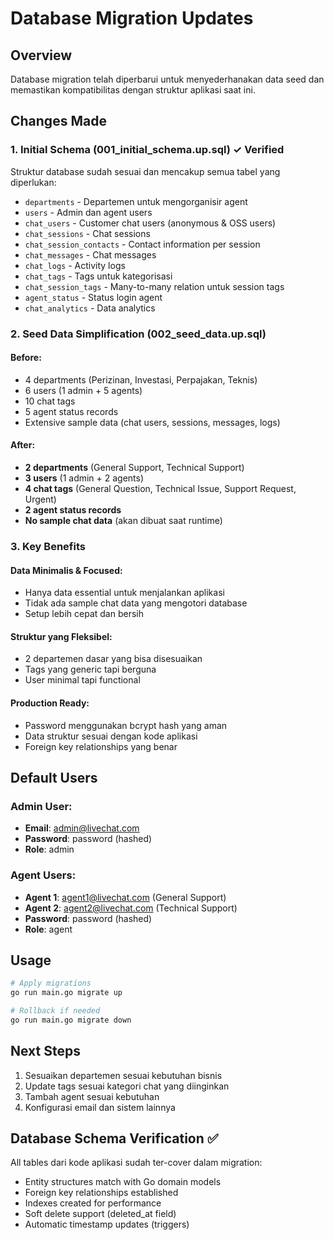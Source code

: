 # Database Migration Updates

## Overview
Database migration telah diperbarui untuk menyederhanakan data seed dan memastikan kompatibilitas dengan struktur aplikasi saat ini.

## Changes Made

### 1. Initial Schema (001_initial_schema.up.sql) ✓ Verified
Struktur database sudah sesuai dan mencakup semua tabel yang diperlukan:
- `departments` - Departemen untuk mengorganisir agent
- `users` - Admin dan agent users
- `chat_users` - Customer chat users (anonymous & OSS users)
- `chat_sessions` - Chat sessions
- `chat_session_contacts` - Contact information per session
- `chat_messages` - Chat messages
- `chat_logs` - Activity logs
- `chat_tags` - Tags untuk kategorisasi
- `chat_session_tags` - Many-to-many relation untuk session tags
- `agent_status` - Status login agent
- `chat_analytics` - Data analytics

### 2. Seed Data Simplification (002_seed_data.up.sql)

#### Before:
- 4 departments (Perizinan, Investasi, Perpajakan, Teknis)
- 6 users (1 admin + 5 agents)
- 10 chat tags
- 5 agent status records
- Extensive sample data (chat users, sessions, messages, logs)

#### After:
- **2 departments** (General Support, Technical Support)
- **3 users** (1 admin + 2 agents)
- **4 chat tags** (General Question, Technical Issue, Support Request, Urgent)
- **2 agent status records**
- **No sample chat data** (akan dibuat saat runtime)

### 3. Key Benefits

#### Data Minimalis & Focused:
- Hanya data essential untuk menjalankan aplikasi
- Tidak ada sample chat data yang mengotori database
- Setup lebih cepat dan bersih

#### Struktur yang Fleksibel:
- 2 departemen dasar yang bisa disesuaikan
- Tags yang generic tapi berguna
- User minimal tapi functional

#### Production Ready:
- Password menggunakan bcrypt hash yang aman
- Data struktur sesuai dengan kode aplikasi
- Foreign key relationships yang benar

## Default Users

### Admin User:
- **Email**: admin@livechat.com
- **Password**: password (hashed)
- **Role**: admin

### Agent Users:
- **Agent 1**: agent1@livechat.com (General Support)
- **Agent 2**: agent2@livechat.com (Technical Support)
- **Password**: password (hashed)
- **Role**: agent

## Usage

```bash
# Apply migrations
go run main.go migrate up

# Rollback if needed
go run main.go migrate down
```

## Next Steps

1. Sesuaikan departemen sesuai kebutuhan bisnis
2. Update tags sesuai kategori chat yang diinginkan
3. Tambah agent sesuai kebutuhan
4. Konfigurasi email dan sistem lainnya

## Database Schema Verification ✅

All tables dari kode aplikasi sudah ter-cover dalam migration:
- Entity structures match with Go domain models
- Foreign key relationships established
- Indexes created for performance
- Soft delete support (deleted_at field)
- Automatic timestamp updates (triggers)
